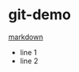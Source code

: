 # git-demo
[markdown](https://github.com/adam-p/markdown-here/wiki/Markdown-Cheatsheet)
- line 1
- line 2
